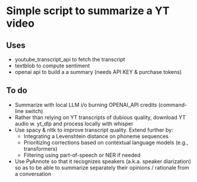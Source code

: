 # Simple script to summarize a YT video

## Uses

* youtube_transcript_api to fetch the transcript
* textblob to compute sentiment
* openai api to build a a summary (needs API KEY & purchase tokens)

## To do

* Summarize with local LLM i/o burning OPENAI_API credits (command-line switch)
* Rather than relying on YT transcripts of dubious quality, download YT audio w. yt_dlp and process locally with whisper
* Use spacy & nltk to improve transcript quality. Extend further by:
  * Integrating a Levenshtein distance on phoneme sequences
  * Prioritizing corrections based on contextual language models (e.g., transformers)
  * Filtering using part-of-speech or NER if needed
* Use PyAnnote so that it recognizes speakers (a.k.a. speaker diarization) so as to be able to summarize separately their opinions / rationale from a conversation
